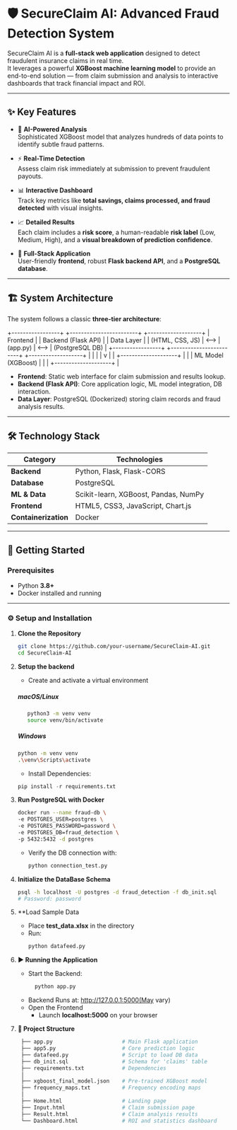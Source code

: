 # 🛡️ SecureClaim AI: Advanced Fraud Detection System

SecureClaim AI is a **full-stack web application** designed to detect fraudulent insurance claims in real time.  
It leverages a powerful **XGBoost machine learning model** to provide an end-to-end solution — from claim submission and analysis to interactive dashboards that track financial impact and ROI.

---

## ✨ Key Features

- 🤖 **AI-Powered Analysis**  
  Sophisticated XGBoost model that analyzes hundreds of data points to identify subtle fraud patterns.

- ⚡ **Real-Time Detection**  
  Assess claim risk immediately at submission to prevent fraudulent payouts.

- 📊 **Interactive Dashboard**  
  Track key metrics like **total savings, claims processed, and fraud detected** with visual insights.

- 📈 **Detailed Results**  
  Each claim includes a **risk score**, a human-readable **risk label** (Low, Medium, High), and a **visual breakdown of prediction confidence**.

- 📂 **Full-Stack Application**  
  User-friendly **frontend**, robust **Flask backend API**, and a **PostgreSQL database**.

---

## 🏗️ System Architecture

The system follows a classic **three-tier architecture**:

+-----------------+ +------------------------+ +-------------------+
| Frontend | | Backend (Flask API) | | Data Layer |
| (HTML, CSS, JS) | <--> | (app.py) | <--> | (PostgreSQL DB) |
+-----------------+ +------------------------+ +-------------------+
| | |
| v |
| +--------------------+ |
| | ML Model (XGBoost) | |
| +--------------------+ |



- **Frontend**: Static web interface for claim submission and results lookup.  
- **Backend (Flask API)**: Core application logic, ML model integration, DB interaction.  
- **Data Layer**: PostgreSQL (Dockerized) storing claim records and fraud analysis results.  

---

## 🛠️ Technology Stack

| Category        | Technologies |
|-----------------|--------------|
| **Backend**     | Python, Flask, Flask-CORS |
| **Database**    | PostgreSQL |
| **ML & Data**   | Scikit-learn, XGBoost, Pandas, NumPy |
| **Frontend**    | HTML5, CSS3, JavaScript, Chart.js |
| **Containerization** | Docker |

---

## 🚀 Getting Started

### Prerequisites
- Python **3.8+**
- Docker installed and running

---

### ⚙️ Setup and Installation

1. **Clone the Repository**
   ```bash
   git clone https://github.com/your-username/SecureClaim-AI.git
   cd SecureClaim-AI
   ```

2. **Setup the backend**
   - Create and activate a virtual environment

   ##### macOS/Linux
   ```bash
      python3 -m venv venv
      source venv/bin/activate
    ```
    ##### Windows
    ```bash
    python -m venv venv
    .\venv\Scripts\activate
    ```
   - Install Dependencies:
    ```python
    pip install -r requirements.txt
    ```

3. **Run PostgreSQL with Docker**

      ```bash
      docker run --name fraud-db \
      -e POSTGRES_USER=postgres \
      -e POSTGRES_PASSWORD=password \
      -e POSTGRES_DB=fraud_detection \
      -p 5432:5432 -d postgres
      ```
    - Verify the DB connection with:

      ```python
      python connection_test.py
      ```

4. **Initialize the DataBase Schema**

      ```bash
      psql -h localhost -U postgres -d fraud_detection -f db_init.sql
      # Password: password
      ```
5. **Load Sample Data

      - Place **test_data.xlsx** in the directory
      - Run:
        ```python
        python datafeed.py
        ```
6. **▶️ Running the Application**

      - Start the Backend:
        ```Python
          python app.py
        ```
      - Backend Runs at: http://127.0.0.1:5000(May vary)
      - Open the Frontend
          - Launch **localhost:5000** on your browser

7. **📁 Project Structure**

   ```graphql
    ├── app.py                      # Main Flask application
    ├── app5.py                     # Core prediction logic
    ├── datafeed.py                 # Script to load DB data
    ├── db_init.sql                 # Schema for 'claims' table
    ├── requirements.txt            # Dependencies
    │
    ├── xgboost_final_model.json    # Pre-trained XGBoost model
    ├── frequency_maps.txt          # Frequency encoding maps
    │
    ├── Home.html                   # Landing page
    ├── Input.html                  # Claim submission page
    ├── Result.html                 # Claim analysis results
    └── Dashboard.html              # ROI and statistics dashboard
    ```



